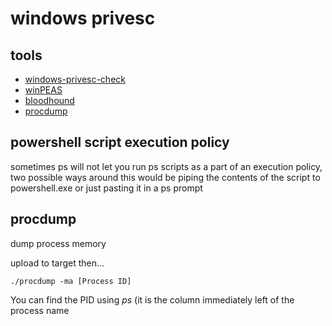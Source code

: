 # windows privesc

## tools
- [windows-privesc-check](https://github.com/pentestmonkey/windows-privesc-check)
- [winPEAS](https://github.com/carlospolop/privilege-escalation-awesome-scripts-suite/tree/master/winPEAS)
- [bloodhound](https://github.com/BloodHoundAD/BloodHound)
- [procdump](https://docs.microsoft.com/en-us/sysinternals/downloads/procdump)

## powershell script execution policy
sometimes ps will not let you run ps scripts as a part of an execution policy, two possible ways around this would be piping the contents of the script to powershell.exe or just pasting it in a ps prompt

## procdump
dump process memory

upload to target then...

	./procdump -ma [Process ID]

You can find the PID using *ps* (it is the column immediately left of the process name